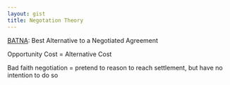 ```yaml
---
layout: gist
title: Negotation Theory
---
```



[BATNA](https://en.wikipedia.org/wiki/Best_alternative_to_a_negotiated_agreement): Best Alternative to a Negotiated Agreement

Opportunity Cost = Alternative Cost

Bad faith negotiation = pretend to reason to reach settlement, but have no intention to do so
